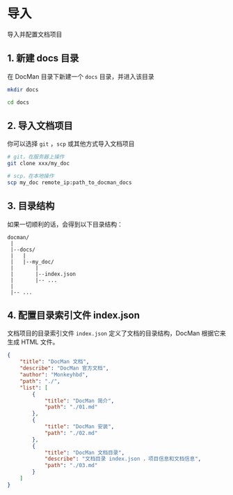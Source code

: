 # 导入

导入并配置文档项目

## 1. 新建 docs 目录

在 DocMan 目录下新建一个 `docs` 目录，并进入该目录

```sh
mkdir docs

cd docs
```

## 2. 导入文档项目

你可以选择 `git` ，`scp` 或其他方式导入文档项目

```sh
# git，在服务器上操作
git clone xxx/my_doc

# scp，在本地操作
scp my_doc remote_ip:path_to_docman_docs
```

## 3. 目录结构

如果一切顺利的话，会得到以下目录结构：

```
docman/
 |
 |--docs/
 |   |
 |   |--my_doc/
 |       |
 |       |--index.json
 |       |-- ...
 |
 |-- ...
```

## 4. 配置目录索引文件 index.json

文档项目的目录索引文件 `index.json` 定义了文档的目录结构，DocMan 根据它来生成 HTML 文件。

```json
{
	"title": "DocMan 文档",
	"describe": "DocMan 官方文档",
	"author": "Monkeyhbd",
	"path": "./",
	"list": [
		{
			"title": "DocMan 简介",
			"path": "./01.md"
		},
		{
			"title": "DocMan 安装",
			"path": "./02.md"
		},
		{
			"title": "DocMan 文档目录",
			"describe": "文档目录 index.json ，项目信息和文档信息",
			"path": "./03.md"
		}
	]
}
```
